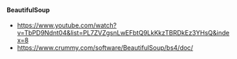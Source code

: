#### BeautifulSoup
* https://www.youtube.com/watch?v=TbPD9Ndnt04&list=PL7ZVZgsnLwEFbtQ9LkKkzTBRDkEz3YHsQ&index=8
* https://www.crummy.com/software/BeautifulSoup/bs4/doc/
